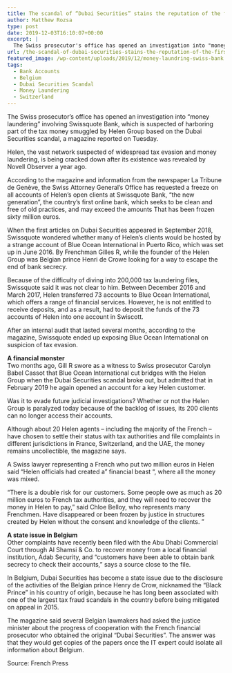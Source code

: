 ```yaml
---
title: The scandal of “Dubai Securities” stains the reputation of the first Swiss bank on the Internet
author: Matthew Rozsa
type: post
date: 2019-12-03T16:10:07+00:00
excerpt: |
  The Swiss prosecutor's office has opened an investigation into "money laundering" involving Swissquote Bank, which is suspected of harboring part of the tax money smuggled by Helen Group
url: /the-scandal-of-dubai-securities-stains-the-reputation-of-the-first-swiss-bank-on-the-internet/
featured_image: /wp-content/uploads/2019/12/money-laundring-swiss-bank.jpg
tags:
  - Bank Accounts
  - Belgium
  - Dubai Securities Scandal
  - Money Laundering
  - Switzerland
---
```


The Swiss prosecutor&#8217;s office has opened an investigation into &#8220;money laundering&#8221; involving Swissquote Bank, which is suspected of harboring part of the tax money smuggled by Helen Group based on the Dubai Securities scandal, a magazine reported on Tuesday.

Helen, the vast network suspected of widespread tax evasion and money laundering, is being cracked down after its existence was revealed by Novell Observer a year ago.

According to the magazine and information from the newspaper La Tribune de Genève, the Swiss Attorney General&#8217;s Office has requested a freeze on all accounts of Helen&#8217;s open clients at Swissquote Bank, &#8220;the new generation&#8221;, the country&#8217;s first online bank, which seeks to be clean and free of old practices, and may exceed the amounts That has been frozen sixty million euros.

When the first articles on Dubai Securities appeared in September 2018, Swissquote wondered whether many of Helen&#8217;s clients would be hosted by a strange account of Blue Ocean International in Puerto Rico, which was set up in June 2016. By Frenchman Gilles R, while the founder of the Helen Group was Belgian prince Henri de Crowe looking for a way to escape the end of bank secrecy.

Because of the difficulty of diving into 200,000 tax laundering files, Swissquote said it was not clear to him. Between December 2016 and March 2017, Helen transferred 73 accounts to Blue Ocean International, which offers a range of financial services. However, he is not entitled to receive deposits, and as a result, had to deposit the funds of the 73 accounts of Helen into one account in Swiscott.

After an internal audit that lasted several months, according to the magazine, Swissquote ended up exposing Blue Ocean International on suspicion of tax evasion.

**A financial monster**  
Two months ago, Gill R swore as a witness to Swiss prosecutor Carolyn Babel Cassot that Blue Ocean International cut bridges with the Helen Group when the Dubai Securities scandal broke out, but admitted that in February 2019 he again opened an account for a key Helen customer.

Was it to evade future judicial investigations? Whether or not the Helen Group is paralyzed today because of the backlog of issues, its 200 clients can no longer access their accounts.

Although about 20 Helen agents &#8211; including the majority of the French &#8211; have chosen to settle their status with tax authorities and file complaints in different jurisdictions in France, Switzerland, and the UAE, the money remains uncollectible, the magazine says.

A Swiss lawyer representing a French who put two million euros in Helen said &#8220;Helen officials had created a&#8221; financial beast &#8220;, where all the money was mixed.

&#8220;There is a double risk for our customers. Some people owe as much as 20 million euros to French tax authorities, and they will need to recover the money in Helen to pay,&#8221; said Chloe Belloy, who represents many Frenchmen. Have disappeared or been frozen by justice in structures created by Helen without the consent and knowledge of the clients. &#8221;

**A state issue in Belgium**  
Other complaints have recently been filed with the Abu Dhabi Commercial Court through Al Shamsi & Co. to recover money from a local financial institution, Adab Security, and &#8220;customers have been able to obtain bank secrecy to check their accounts,&#8221; says a source close to the file.

In Belgium, Dubai Securities has become a state issue due to the disclosure of the activities of the Belgian prince Henry de Crow, nicknamed the &#8220;Black Prince&#8221; in his country of origin, because he has long been associated with one of the largest tax fraud scandals in the country before being mitigated on appeal in 2015.

The magazine said several Belgian lawmakers had asked the justice minister about the progress of cooperation with the French financial prosecutor who obtained the original &#8220;Dubai Securities&#8221;. The answer was that they would get copies of the papers once the IT expert could isolate all information about Belgium.

Source: French Press
